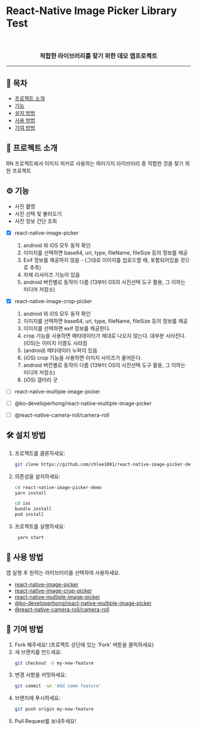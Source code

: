 # React-Native Image Picker Library Test

<div align="center">

[//]: # (  <img src="프로젝트 로고 URL" alt="로고 이미지" width="150">)
  <br>
  <h3>적합한 라이브러리를 찾기 위한 데모 앱프로젝트</h3>
</div>

---

## 📑 목차

- [프로젝트 소개](#프로젝트-소개)
- [기능](#기능)
- [설치 방법](#설치-방법)
- [사용 방법](#사용-방법)
- [기여 방법](#기여-방법)

## 📜 프로젝트 소개

RN 프로젝트에서 이미지 피커로 사용하는 여러가지 라이브러리 중 적합한 것을 찾기 위한 프로젝트

## ⚙️ 기능

- 사진 촬영
- 사진 선택 및 불러오기
- 사진 정보 간단 조회


- [x] react-native-image-picker
  1. android 와 iOS 모두 동작 확인
  2. 이미지를 선택하면 base64, uri, type, fileName, fileSize 등의 정보를 제공
  3. Exif 정보를 제공하지 않음 - (그대로 이미지를 업로드할 때, 포함되어있을 것으로 추측)
  4. 자체 리사이즈 기능이 있음
  5. android 버전별로 동작이 다름 (13부터 OS의 사진선택 도구 활용, 그 이하는 미디어 저장소)

- [x] react-native-image-crop-picker
  1. android 와 iOS 모두 동작 확인
  2. 이미지를 선택하면 base64, uri, type, fileName, fileSize 등의 정보를 제공
  3. 이미지를 선택하면 exif 정보를 제공한다.
  4. crop 기능을 사용하면 메타데이터가 제대로 나오지 않는다. 대부분 사라진다. (iOS)는 이미지 이름도 사라짐
  5. (android) 메타데이터 누락이 있음
  6. (iOS) crop 기능을 사용하면 이미지 사이즈가 줄어든다.
  7. android 버전별로 동작이 다름 (13부터 OS의 사진선택 도구 활용, 그 이하는 미디어 저장소)
  8. (iOS) 갤러리 굿

- [ ] react-native-multiple-image-picker

- [ ] @ko-developerhong/react-native-multiple-image-picker

- [ ] @react-native-camera-roll/camera-roll

## 🛠 설치 방법

1. 프로젝트를 클론하세요:
   ```sh
   git clone https://github.com/chlee1001/react-native-image-picker-demo.git
    ```

2. 의존성을 설치하세요:
   ```sh
   cd react-native-image-picker-demo
   yarn install
   
   cd ios
   bundle install
   pod install
   ```

3. 프로젝트를 실행하세요:
   ```sh
    yarn start
   ```

## 📖 사용 방법

앱 실행 후 원하는 라이브러리를 선택하여 사용하세요.

- [react-native-image-picker](https://www.npmjs.com/package/react-native-image-picker)
- [react-native-image-crop-picker](https://www.npmjs.com/package/react-native-image-crop-picker)
- [react-native-multiple-image-picker](https://www.npmjs.com/package/@baronha/react-native-multiple-image-picker)
- [@ko-developerhong/react-native-multiple-image-picker](https://www.npmjs.com/package/@ko-developerhong/react-native-multiple-image-picker)
- [@react-native-camera-roll/camera-roll](https://www.npmjs.com/package/@react-native-camera-roll/camera-roll)

## 🤝 기여 방법

1. Fork 해주세요! (프로젝트 상단에 있는 'Fork' 버튼을 클릭하세요)
2. 새 브랜치를 만드세요:
   ```sh
   git checkout -b my-new-feature
    ```
3. 변경 사항을 커밋하세요:
   ```sh
   git commit -am 'Add some feature'
    ```
4. 브랜치에 푸시하세요:
    ```sh
    git push origin my-new-feature
     ```
5. Pull Request를 보내주세요!
